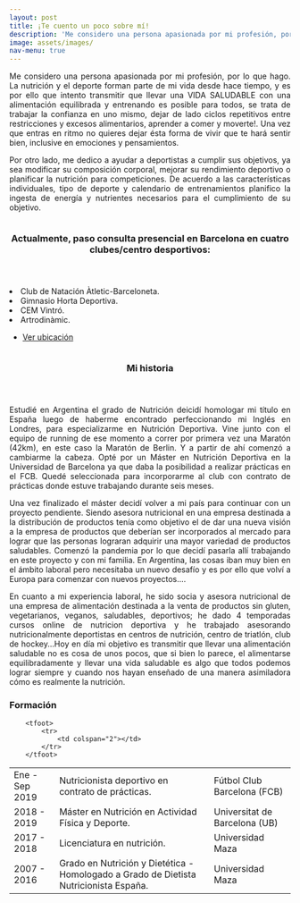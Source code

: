 ```yaml
---
layout: post
title: ¡Te cuento un poco sobre mí! 
description: 'Me considero una persona apasionada por mi profesión, por lo que hago. La nutrición y el deporte forman parte de mi vida desde hace mucho tiempo...'
image: assets/images/
nav-menu: true
---
```


<p align="justify">Me considero una persona apasionada por mi profesión, por lo que hago. La nutrición y el deporte forman parte de mi vida desde hace tiempo, y es por ello que intento transmitir que llevar una VIDA SALUDABLE con una alimentación equilibrada y entrenando es posible para todos, se trata de trabajar la confianza en uno mismo, dejar de lado ciclos repetitivos entre restricciones y excesos alimentarios, aprender a comer y moverte!. Una vez que entras en ritmo no quieres dejar ésta forma de vivir que te hará sentir bien, inclusive en emociones y pensamientos.<p/>
<p align="justify">Por otro lado, me dedico a ayudar a deportistas a cumplir sus objetivos, ya sea modificar su composición corporal, mejorar su rendimiento deportivo o planificar la nutrición para competiciones. De acuerdo a las características individuales, tipo de deporte y calendario de entrenamientos planifico la ingesta de energía y nutrientes necesarios para el cumplimiento de su objetivo.<p/>
<p>

<!-- Two -->
<section id="two" class="spotlights">
	<section>
		<a href="generic.html" class="image">
			<img src="{% link assets/images/Foto cv.jpeg %}" alt="" data-position="center center" />
		</a>
		<div class="content">
			<div class="inner">
				<header class="major">
					<h3>Actualmente, paso consulta presencial en Barcelona en cuatro clubes/centro desportivos:</h3>
				</header>
				<p><li>Club de Natación Àtletic-Barceloneta.</li>
				<li>Gimnasio Horta Deportiva.</li>
				<li>CEM Vintró.</li>
				<li>Artrodinàmic.</li></p>
				<ul class="actions">
					<li><a href="Servicios.html#mapas" class="button">Ver ubicación</a></li>
				</ul>
			</div>
		</div>
	</section>
	
<section>
		<a href="generic.html" class="image">
			<img src="{% link assets/images/SAVE_20200807_230801.jpg %}" alt="" data-position="top center" />
		</a>
		<div class="content">
			<div class="inner">
				<header class="major">
					<h3>Mi historia</h3>
				</header>
				<p align="justify">Estudié en Argentina el grado de Nutrición deicidí homologar mi título en España luego de haberme encontrado perfeccionando mi Inglés en Londres, para especializarme en Nutrición Deportiva. Vine junto con el equipo de running de ese momento a correr por primera vez una Maratón (42km), en este caso la Maratón de Berlin. Y a partir de ahí comenzó a cambiarme la cabeza.  Opté por un Máster en Nutrición Deportiva en la Universidad de Barcelona ya que daba la posibilidad a realizar prácticas en el FCB. Quedé seleccionada para incorporarme al club con contrato de prácticas donde estuve trabajando durante seis meses.</p>
<p align="justify">Una vez finalizado el máster decidí volver a mi país para continuar con un proyecto pendiente. Siendo asesora nutricional en una empresa destinada a la distribución de productos tenía como objetivo el de dar una nueva visión a la empresa de productos que deberían ser incorporados al mercado para lograr que las personas lograran adquirir una mayor variedad de productos saludables. Comenzó la pandemia por lo que decidí pasarla allí trabajando en este proyecto y con mi familia. En Argentina, las cosas iban muy bien en el ámbito laboral pero necesitaba un nuevo desafío y es por ello que volví a Europa para comenzar con nuevos proyectos....</p>
<p>      </p>
<p>      </p>
			</div>
		</div>
	</section>


<p align="justify">En cuanto a mi experiencia laboral, he sido socia y asesora nutricional de una empresa de alimentación destinada a la venta de productos sin gluten, vegetarianos, veganos, saludables, deportivos; he dado 4 temporadas cursos online de nutricion deportiva y he trabajado asesorando nutricionalmente deportistas en centros de nutrición, centro de triatlón, club de hockey...Hoy en día mi objetivo es transmitir que llevar una alimentación saludable no es cosa de unos pocos, que si bien lo parece, el alimentarse equilibradamente y llevar una vida saludable es algo que todos podemos lograr siempre y cuando nos hayan enseñado de una manera asimiladora cómo es realmente la nutrición.</p>
	

<!-- Formación -->
<h3>Formación</h3>
		

<div class="table-wrapper">
	<table>
		<thead>
	<Formación>
		<tbody>
			<tr>
				<td>Ene - Sep 2019</td>
				<td>Nutricionista deportivo en contrato de prácticas.</td>
				<td>Fútbol Club Barcelona (FCB)</td>
			</tr>
			<tr>
				<td>2018 - 2019</td>
				<td>Máster en Nutrición en Actividad Física y Deporte.</td>
				<td>Universitat de Barcelona (UB)</td>
			</tr>
			<tr>
				<td>2017 - 2018</td>
				<td> Licenciatura en nutrición.</td>
				<td>Universidad Maza</td>
			</tr>
			<tr>
				<td>2007 - 2016</td>
				<td>Grado en Nutrición y Dietética - Homologado a Grado de Dietista Nutricionista España.</td>
				<td>Universidad Maza</td> 

		<tfoot>
			<tr>
				<td colspan="2"></td>
			</tr>
		</tfoot>

